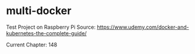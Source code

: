 # multi-docker
Test Project on Raspberry Pi
Source: https://www.udemy.com/docker-and-kubernetes-the-complete-guide/

Current Chapter: 148
